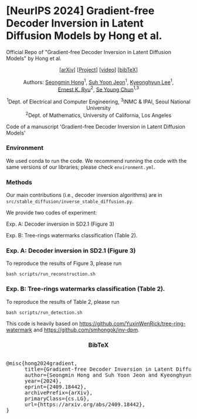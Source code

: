 # [NeurIPS 2024] Gradient-free Decoder Inversion in Latent Diffusion Models by Hong et al.
Official Repo of "Gradient-free Decoder Inversion in Latent Diffusion Models" by Hong et al.

<center>
[<a href="http://arxiv.org/abs/2409.18442">arXiv</a>] [<a href="https://smhongok.github.io/dec-inv.html">Project</a>] [<a href="https://recorder-v3.slideslive.com/#/share?share=94209&s=10070c25-7055-403c-bd99-5bfc52ab749d">video</a>] [<a href="#bibtex">bibTeX</a>]

Authors: <a href="https://smhongok.github.io/">Seongmin Hong</a><sup>1</sup>, <a href="https://www.linkedin.com/in/suhyoonjeon">Suh Yoon Jeon</a><sup>1</sup>, <a href="https://www.linkedin.com/in/khlee0192">Kyeonghyun Lee</a><sup>1</sup>, <a href="https://ernestryu.com/">Ernest K. Ryu</a><sup>2</sup>, <a href="https://icl.snu.ac.kr/pi">Se Young Chun</a><sup>1,3</sup>

<sup>1</sup>Dept. of Electrical and Computer Engineering, <sup>3</sup>INMC & IPAI, Seoul National University     
<sup>2</sup>Dept. of Mathematics, University of California, Los Angeles   
</center>

Code of a manuscript 'Gradient-free Decoder Inversion in Latent Diffusion Models'

### Environment
We used conda to run the code. We recommend running the code with the same versions of our libraries; please check `environment.yml`.

### Methods
Our main contributions (i.e., decoder inversion algorithms) are in `src/stable_diffusion/inverse_stable_diffusion.py`.

We provide two codes of experiment: 

Exp. A: Decoder inversion in SD2.1 (Figure 3)

Exp. B: Tree-rings watermarks classification (Table 2).

### Exp. A: Decoder inversion in SD2.1 (Figure 3)
To reproduce the results of Figure 3, please run
```
bash scripts/run_reconstruction.sh
```

### Exp. B: Tree-rings watermarks classification (Table 2).
To reproduce the results of Table 2, please run
```
bash scripts/run_detection.sh
```

This code is heavily based on https://github.com/YuxinWenRick/tree-ring-watermark and https://github.com/smhongok/inv-dpm.

<a name="bibtex">

### <center>BibTeX</center>
<pre> 
@misc{hong2024gradient,
      title={Gradient-free Decoder Inversion in Latent Diffusion Models}, 
      author={Seongmin Hong and Suh Yoon Jeon and Kyeonghyun Lee and Ernest K. Ryu and Se Young Chun},
      year={2024},
      eprint={2409.18442},
      archivePrefix={arXiv},
      primaryClass={cs.LG},
      url={https://arxiv.org/abs/2409.18442}, 
}
</pre>
